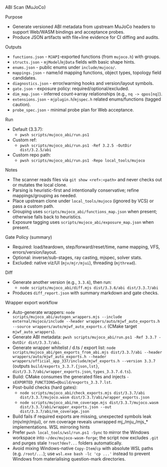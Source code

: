 ABI Scan (MuJoCo)

Purpose
- Generate versioned ABI metadata from upstream MuJoCo headers to support Web/WASM bindings and acceptance probes.
- Produce JSON artifacts with file+line evidence for CI diffing and audits.

Outputs
- `functions.json` - `MJAPI`-exported functions (from `mujoco.h`) with groups.
- `structs.json` - `mjModel`/`mjData` fields with basic shape hints.
- `enums.json` - public enums under `include/mujoco/`.
- `mappings.json` - name/id mapping functions, object types, topology field candidates.
- `diagnostics.json` - error/warning hooks and version/layout symbols.
- `gate.json` - exposure policy: required/optional/excluded.
- `dim_map.json` - inferred count->array relationships (e.g., `nq -> qpos[nq]`).
- `extensions.json` - `mjplugin.h`/`mjspec.h` related enums/functions (tagged caution).
- `probe_spec.json` - minimal probe plan for Web acceptance.

Run
- Default (3.3.7):
  - `pwsh scripts/mujoco_abi/run.ps1`
- Custom ref:
  - `pwsh scripts/mujoco_abi/run.ps1 -Ref 3.2.5 -OutDir dist/3.2.5/abi`
- Custom repo path:
  - `pwsh scripts/mujoco_abi/run.ps1 -Repo local_tools/mujoco`

Notes
- The scanner reads files via `git show <ref>:<path>` and never checks out or mutates the local clone.
- Parsing is heuristic-first and intentionally conservative; refine mappings/grouping as needed.
- Place upstream clone under `local_tools/mujoco` (ignored by VCS) or pass a custom path.
- Grouping uses `scripts/mujoco_abi/functions_map.json` when present; otherwise falls back to heuristics.
- Exposure tagging uses `scripts/mujoco_abi/exposure_map.json` when present.

Gate Policy (summary)
- Required: load/teardown, step/forward/reset/time, name mapping, VFS, errors/version/layout.
- Optional: inverse/sub-stages, ray casting, mjspec, solver stats.
- Excluded: native viz/UI (`mjv/mjr/mjui`), threading (`mjthread`).

Diff
- Generate another version (e.g., `3.3.6`), then run:
  - `node scripts/mujoco_abi/diff.mjs dist/3.3.6/abi dist/3.3.7/abi`
- Produces `diff_report.json` with summary markdown and gate checks.

Wrapper export workflow
- Auto-generate wrappers: `node scripts/mujoco_abi/autogen_wrappers.mjs --include external/mujoco/include --header wrappers/auto/mjwf_auto_exports.h --source wrappers/auto/mjwf_auto_exports.c` (CMake target `mjwf_auto_wrappers`).
- Generate ABI metadata: `pwsh scripts/mujoco_abi/run.ps1 -Ref 3.3.7 -OutDir dist/3.3.7/abi`.
- Generate wrapper whitelist / d.ts / export list: `node scripts/mujoco_abi/gen_exports_from_abi.mjs dist/3.3.7/abi --header wrappers/auto/mjwf_auto_exports.h --header wrappers/official_app_337/include/mjwf_exports.h --version 3.3.7` (outputs `build/exports_3.3.7.{json,lst}`, `dist/3.3.7/abi/wrapper_exports.json`, `types_3.3.7.d.ts`).
- Build: CMake consumes the generated files and injects `-sEXPORTED_FUNCTIONS=@build/exports_3.3.7.lst`.
- Post-build checks (hard gates):
  * `node scripts/mujoco_abi/check_exports.mjs dist/3.3.7/abi dist/3.3.7/mujoco.wasm dist/3.3.7/abi/wrapper_exports.json`
  * `node scripts/mujoco_abi/nm_coverage.mjs dist/3.3.7/mujoco.wasm dist/3.3.7/abi/wrapper_exports.json --out dist/3.3.7/abi/nm_coverage.json`
- Build fails if required exports are missing, unexpected symbols leak (mjv/mjr/mjui), or nm coverage reveals unwrapped mj_/mju_/mjs_* implementations.
WSL mirroring hints
- Prefer `pwsh local_tools/wsl/run.ps1 -Sync` to mirror the Windows workspace into `~/dev/mujoco-wasm-forge`; the script now excludes `.git` and purges stale `?root?dev?...` folders automatically.
- Avoid mixing Windows-native `Copy-Item`/`cp` with absolute WSL paths (e.g. `/root/...`); use `wsl.exe bash -lc 'cp ...'` instead to prevent Windows from materialising question-mark directories.

